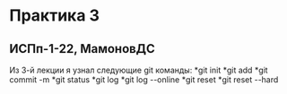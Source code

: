# Практика 3
## ИСПп-1-22, МамоновДС
Из 3-й лекции я узнал следующие git команды:
*git init
*git add
*git commit -m
*git status
*git log
*git log --online
*git reset
*git reset --hard